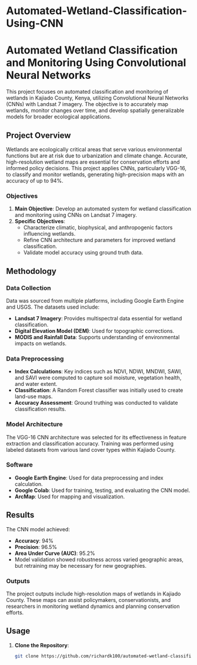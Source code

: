 # Automated-Wetland-Classification-Using-CNN
# Automated Wetland Classification and Monitoring Using Convolutional Neural Networks

This project focuses on automated classification and monitoring of wetlands in Kajiado County, Kenya, utilizing Convolutional Neural Networks (CNNs) with Landsat 7 imagery. The objective is to accurately map wetlands, monitor changes over time, and develop spatially generalizable models for broader ecological applications.

## Project Overview

Wetlands are ecologically critical areas that serve various environmental functions but are at risk due to urbanization and climate change. Accurate, high-resolution wetland maps are essential for conservation efforts and informed policy decisions. This project applies CNNs, particularly VGG-16, to classify and monitor wetlands, generating high-precision maps with an accuracy of up to 94%.

### Objectives
1. **Main Objective**: Develop an automated system for wetland classification and monitoring using CNNs on Landsat 7 imagery.
2. **Specific Objectives**:
   - Characterize climatic, biophysical, and anthropogenic factors influencing wetlands.
   - Refine CNN architecture and parameters for improved wetland classification.
   - Validate model accuracy using ground truth data.

## Methodology

### Data Collection
Data was sourced from multiple platforms, including Google Earth Engine and USGS. The datasets used include:
- **Landsat 7 Imagery**: Provides multispectral data essential for wetland classification.
- **Digital Elevation Model (DEM)**: Used for topographic corrections.
- **MODIS and Rainfall Data**: Supports understanding of environmental impacts on wetlands.

### Data Preprocessing
- **Index Calculations**: Key indices such as NDVI, NDWI, MNDWI, SAWI, and SAVI were computed to capture soil moisture, vegetation health, and water extent.
- **Classification**: A Random Forest classifier was initially used to create land-use maps.
- **Accuracy Assessment**: Ground truthing was conducted to validate classification results.

### Model Architecture
The VGG-16 CNN architecture was selected for its effectiveness in feature extraction and classification accuracy. Training was performed using labeled datasets from various land cover types within Kajiado County.

### Software
- **Google Earth Engine**: Used for data preprocessing and index calculation.
- **Google Colab**: Used for training, testing, and evaluating the CNN model.
- **ArcMap**: Used for mapping and visualization.

## Results

The CNN model achieved:
- **Accuracy**: 94%
- **Precision**: 96.5%
- **Area Under Curve (AUC)**: 95.2%
- Model validation showed robustness across varied geographic areas, but retraining may be necessary for new geographies.

### Outputs
The project outputs include high-resolution maps of wetlands in Kajiado County. These maps can assist policymakers, conservationists, and researchers in monitoring wetland dynamics and planning conservation efforts.

## Usage

1. **Clone the Repository**:
   ```bash
   git clone https://github.com/richardk100/automated-wetland-classification-using-CNN.git
